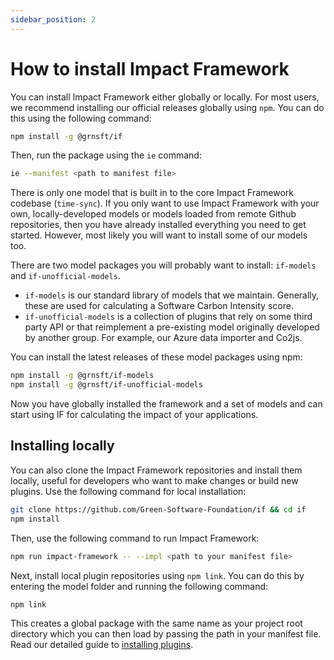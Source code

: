 ```yaml
---
sidebar_position: 2
---
```


# How to install Impact Framework

You can install Impact Framework either globally or locally. For most users, we recommend installing our official releases globally using `npm`. You can do this using the following command:

```sh
npm install -g @grnsft/if
```

Then, run the package using the `ie` command:

```sh
ie --manifest <path to manifest file> 
```

There is only one model that is built in to the core Impact Framework codebase (`time-sync`). If you only want to use Impact Framework with your own, locally-developed models or models loaded from remote Github repositories, then you have already installed everything you need to get started. However, most likely you will want to install some of our models too.

There are two model packages you will probably want to install: `if-models` and `if-unofficial-models`. 
- `if-models` is our standard library of models that we maintain. Generally, these are used for calculating a Software Carbon Intensity score.
- `if-unofficial-models` is a collection of plugins that rely on some third party API or that reimplement a pre-existing model originally developed by another group. For example, our Azure data importer and Co2js.

You can install the latest releases of these model packages using npm:

```sh
npm install -g @grnsft/if-models
npm install -g @grnsft/if-unofficial-models
```

Now you have globally installed the framework and a set of models and can start using IF for calculating the impact of your applications.


## Installing locally

You can also clone the Impact Framework repositories and install them locally, useful for developers who want to make changes or build new plugins. Use the following command for local installation:

```sh
git clone https://github.com/Green-Software-Foundation/if && cd if
npm install
```

Then, use the following command to run Impact Framework:

```sh
npm run impact-framework -- --impl <path to your manifest file>
```

Next, install local plugin repositories using `npm link`. You can do this by entering the model folder and running the following command:

```sh
npm link
```

This creates a global package with the same name as your project root directory which you can then load by passing the path in your manifest file.
Read our detailed guide to [installing plugins](./how-to-import-plugins.md).
